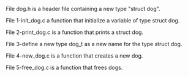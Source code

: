 File dog.h is a header file containing a new type "struct dog".

File 1-init_dog.c a function that initialize a variable of type struct dog.

File 2-print_dog.c is a function that prints a struct dog.

File 3-define a new type dog_t as a new name for the type struct dog.

File 4-new_dog.c is a function that creates a new dog.

File 5-free_dog.c is a function that frees dogs.
